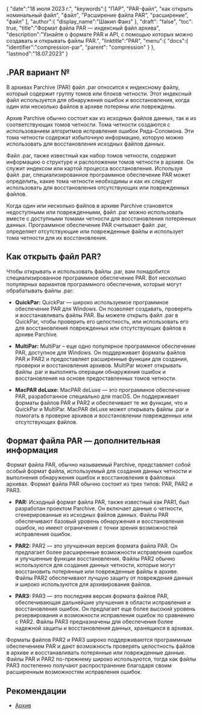{
"date":"18 июля 2023 г.",
   "keywords":[
"ПАР",
"PAR-файл",
"как открыть номинальный файл",
"файл",
"Расширение файла PAR",
"расширение",
"файл"
],
   "author":{
"display_name":"Шакил Фаиз"
},
"draft": "false",
"toc": true,
"title":"Формат файла PAR — индексный файл архива",
   "description":"Узнайте о формате PAR и API, с помощью которых можно создавать и открывать файлы PAR.",
"linktitle":"PAR",
   "menu":{
      "docs":{
         "identifier":"compression-par",
"parent": "compression"
}
},
"lastmod":"18.07.2023"
}

## .PAR вариант №

В архивах Parchive (PAR) файл .par относится к индексному файлу, который содержит группу томов или блоков четности. Этот индексный файл используется для обнаружения ошибок и восстановления, когда один или несколько файлов в архиве потеряны или повреждены.

Архив Parchive обычно состоит как из исходных файлов данных, так и из соответствующих томов четности. Тома четности создаются с использованием алгоритмов исправления ошибок Рида-Соломона. Эти тома четности содержат избыточную информацию, которую можно использовать для восстановления исходных файлов данных.

Файл .par, также известный как набор томов четности, содержит информацию о структуре и расположении томов четности в архиве. Он служит индексом или картой процесса восстановления. Используя файл .par, специализированное программное обеспечение PAR может определить, какие тома четности необходимы и как их следует использовать для восстановления отсутствующих или поврежденных файлов.

Когда один или несколько файлов в архиве Parchive становятся недоступными или поврежденными, файл .par можно использовать вместе с доступными томами четности для восстановления потерянных данных. Программное обеспечение PAR считывает файл .par, определяет отсутствующие или поврежденные файлы и использует тома четности для их восстановления.

## Как открыть файл PAR?

Чтобы открывать и использовать файлы .par, вам понадобится специализированное программное обеспечение PAR. Вот несколько популярных вариантов программного обеспечения, которые могут обрабатывать файлы .par:

- **QuickPar:** QuickPar — широко используемое программное обеспечение PAR для Windows. Он позволяет создавать, проверять и восстанавливать файлы PAR. Вы можете открыть файл .par в QuickPar, чтобы проверить его целостность, или использовать его для восстановления поврежденных или отсутствующих файлов в архиве Parchive.

- **MultiPar:** MultiPar – еще одно популярное программное обеспечение PAR, доступное для Windows. Он поддерживает форматы файлов PAR и PAR2 и предоставляет расширенные функции для создания, проверки и восстановления архивов. MultiPar может открывать файлы .par и выполнять операции обнаружения ошибок и восстановления на основе предоставленных томов четности.

- **MacPAR deLuxe:** MacPAR deLuxe — это программное обеспечение PAR, разработанное специально для macOS. Он поддерживает форматы файлов PAR и PAR2 и обеспечивает те же функции, что и QuickPar и MultiPar. MacPAR deLuxe может открывать файлы .par и помогать в проверке архивов и восстановлении поврежденных или отсутствующих файлов.

## Формат файла PAR — дополнительная информация

Формат файла PAR, обычно называемый Parchive, представляет собой особый формат файла, используемый для создания данных четности и выполнения обнаружения ошибок и восстановления в файловых архивах. Формат файла PAR обычно состоит из трех типов: PAR, PAR2 и PAR3.

- **PAR:** Исходный формат файла PAR, также известный как PAR1, был разработан проектом Parchive. Он включает данные о четности, сгенерированные из исходных файлов данных. Файлы PAR обеспечивают базовый уровень обнаружения и восстановления ошибок, но имеют ограничения с точки зрения возможностей исправления ошибок.

- **PAR2:** PAR2 — это улучшенная версия формата файла PAR. Он предлагает более расширенные возможности исправления ошибок и улучшенные функции восстановления. Файлы PAR2 обычно используются для создания данных четности, которые могут восстановить потерянные или поврежденные файлы в архиве. Файлы PAR2 обеспечивают лучшую защиту от повреждения данных и широко используются для архивирования файлов.

- **PAR3:** PAR3 — это последняя версия формата файлов PAR, обеспечивающая дальнейшие улучшения в области исправления и восстановления ошибок. Он предлагает еще более высокий уровень резервирования и возможности исправления ошибок по сравнению с PAR2. Файлы PAR3 предназначены для обеспечения более надежной защиты и восстановления данных, хранящихся в архивах.

Форматы файлов PAR2 и PAR3 широко поддерживаются программным обеспечением PAR и дают возможность проверять целостность файлов в архиве и восстанавливать потерянные или поврежденные данные. Файлы PAR и PAR2 по-прежнему широко используются, тогда как файлы PAR3 постепенно получают распространение благодаря своим расширенным возможностям исправления ошибок.

## Рекомендации
* [Архив](https://en.wikipedia.org/wiki/Parchive)

